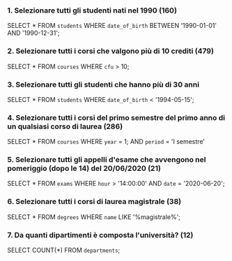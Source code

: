 ### 1. Selezionare tutti gli studenti nati nel 1990 (160)

  SELECT * 
  FROM `students`
  WHERE `date_of_birth` BETWEEN '1990-01-01' AND '1990-12-31';  

### 2. Selezionare tutti i corsi che valgono più di 10 crediti (479)

  SELECT * 
  FROM `courses`
  WHERE `cfu` > 10;

### 3. Selezionare tutti gli studenti che hanno più di 30 anni

  SELECT * 
  FROM `students`
  WHERE `date_of_birth` < '1994-05-15';

### 4. Selezionare tutti i corsi del primo semestre del primo anno di un qualsiasi corso di laurea (286)

  SELECT * 
  FROM `courses`
  WHERE `year` = 1; AND `period` = 'I semestre'

### 5. Selezionare tutti gli appelli d'esame che avvengono nel pomeriggio (dopo le 14) del 20/06/2020 (21)

  SELECT * 
  FROM `exams`
  WHERE `hour` > '14:00:00' AND `date` = '2020-06-20';

### 6. Selezionare tutti i corsi di laurea magistrale (38)

  SELECT * 
  FROM `degrees`
  WHERE `name` LIKE '%magistrale%';

### 7. Da quanti dipartimenti è composta l'università? (12)

  SELECT COUNT(*) 
  FROM `departments`; 